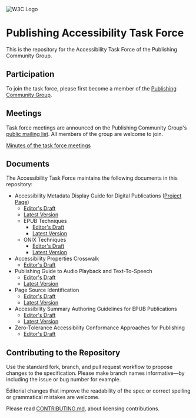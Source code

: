 
![W3C Logo](https://www.w3.org/Icons/w3c_home)

# Publishing Accessibility Task Force

This is the repository for the Accessibility Task Force of the Publishing Community Group.

## Participation

To join the task force, please first become a member of the [Publishing Community Group](https://www.w3.org/community/publishingcg/).

## Meetings

Task force meetings are announced on the Publishing Community Group's [public mailing list](https://lists.w3.org/Archives/Public/public-publishingcg/). All members of the group are welcome to join.

[Minutes of the task force meetings](https://github.com/w3c/publ-a11y/wiki/Minutes-of-Publishing-CG-Accessibility-Task-Force-Meetings)

## Documents

The Accessibility Task Force maintains the following documents in this repository:

- Accessibility Metadata Display Guide for Digital Publications ([Project Page]([url](https://github.com/w3c/publ-a11y/tree/main/a11y-meta-display-guide/2.0)))
  - [Editor's Draft](https://w3c.github.io/publ-a11y/a11y-meta-display-guide/2.0/draft/guidelines/)
  - [Latest Version](https://www.w3.org/2021/09/UX-Guide-metadata-1.0/principles/)
  - EPUB Techniques
    - [Editor's Draft](https://w3c.github.io/publ-a11y/a11y-meta-display-guide/2.0/draft/techniques/epub-metadata/)
    - [Latest Version](https://www.w3.org/publishing/a11y/UX-Guide-metadata/techniques/epub-metadata/)
  - ONIX Techniques
    - [Editor's Draft](https://w3c.github.io/publ-a11y/a11y-meta-display-guide/2.0/draft/techniques/onix-metadata/)
    - [Latest Version](https://www.w3.org/publishing/a11y/UX-Guide-metadata/techniques/onix-metadata/)
- Accessibility Properties Crosswalk
  - [Editor's Draft](https://w3c.github.io/publ-a11y/drafts/a11y-crosswalk-MARC/)
- Publishing Guide to Audio Playback and Text-To-Speech
  - [Editor's Draft](https://w3c.github.io/publ-a11y/drafts/audio-playback/)
  - [Latest Version](https://www.w3.org/publishing/a11y/audio-playback/)
- Page Source Identification
  - [Editor's Draft](https://w3c.github.io/publ-a11y/drafts/page-source-id/)
  - [Latest Version](https://www.w3.org/publishing/a11y/page-source-id/)
- Accessibility Summary Authoring Guidelines for EPUB Publications
  - [Editor's Draft](https://w3c.github.io/publ-a11y/drafts/schema-a11y-summary/)
  - [Latest Version](https://www.w3.org/publishing/a11y/schema-a11y-summary/)
- Zero-Tolerance Accessibility Conformance Approaches for Publishing
  - [Editor's Draft](https://w3c.github.io/publ-a11y/drafts/zero-tolerance-conformance/)

## Contributing to the Repository

Use the standard fork, branch, and pull request workflow to propose changes to the specification. Please make branch names informative—by including the issue or bug number for example.

Editorial changes that improve the readability of the spec or correct spelling or grammatical mistakes are welcome.

Please read [CONTRIBUTING.md](CONTRIBUTING.md), about licensing contributions.

